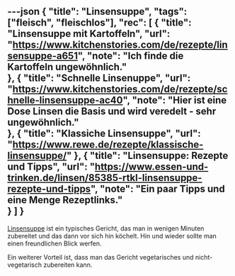 ---json
{
    "title": "Linsensuppe",
    "tags": ["fleisch", "fleischlos"],
    "rec": [
        {
        "title": "Linsensuppe mit Kartoffeln",
        "url": "https://www.kitchenstories.com/de/rezepte/linsensuppe-a651",
        "note": "Ich finde die Kartoffeln ungewöhnlich."  
        },
        {
        "title": "Schnelle Linsenuppe",
        "url": "https://www.kitchenstories.com/de/rezepte/schnelle-linsensuppe-ac40",
        "note": "Hier ist eine Dose Linsen die Basis und wird veredelt - sehr ungewöhnlich."  
        },
        {
        "title": "Klassiche Linsensuppe",
        "url": "https://www.rewe.de/rezepte/klassische-linsensuppe/"
        },
        {
        "title": "Linsensuppe: Rezepte und Tipps",
        "url": "https://www.essen-und-trinken.de/linsen/85385-rtkl-linsensuppe-rezepte-und-tipps",
        "note": "Ein paar Tipps und eine Menge Rezeptlinks."  
        }
    ]
}
---


[Linsensuppe](https://www.webrocker.de/2020/03/20/topfrocker-linsensuppe/) ist ein typisches Gericht, das man in wenigen Minuten zubereitet und das dann vor sich hin köchelt. Hin und wieder sollte man einen freundlichen Blick werfen.

Ein weiterer Vorteil ist, dass man das Gericht vegetarisches und nicht-vegetarisch zubereiten kann.
